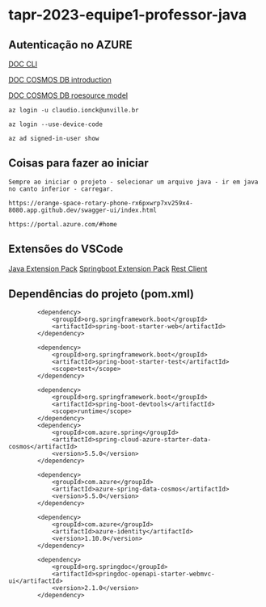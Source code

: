 # tapr-2023-equipe1-professor-java

## Autenticação no AZURE
[DOC CLI](https://learn.microsoft.com/en-us/cli/azure/install-azure-cli-linux?pivots=apt)

[DOC COSMOS DB introduction](https://learn.microsoft.com/pt-br/azure/cosmos-db/introduction)

[DOC COSMOS DB roesource model](https://learn.microsoft.com/pt-br/azure/cosmos-db/resource-model)

```
az login -u claudio.ionck@unville.br
```
```
az login --use-device-code
```
```
az ad signed-in-user show
```
## Coisas para fazer ao iniciar
```
Sempre ao iniciar o projeto - selecionar um arquivo java - ir em java no canto inferior - carregar.
```

```
https://orange-space-rotary-phone-rx6pxwrp7xv259x4-8080.app.github.dev/swagger-ui/index.html
```

```
https://portal.azure.com/#home
```

## Extensões do VSCode
[Java Extension Pack](https://marketplace.visualstudio.com/items?itemName=vscjava.vscode-java-pack)
[Springboot Extension Pack](https://marketplace.visualstudio.com/items?itemName=vmware.vscode-boot-dev-pack)
[Rest Client](https://marketplace.visualstudio.com/items?itemName=humao.rest-client)

## Dependências do projeto (pom.xml)
```
        <dependency>
			<groupId>org.springframework.boot</groupId>
			<artifactId>spring-boot-starter-web</artifactId>
		</dependency>

		<dependency>
			<groupId>org.springframework.boot</groupId>
			<artifactId>spring-boot-starter-test</artifactId>
			<scope>test</scope>
		</dependency>

		<dependency>
			<groupId>org.springframework.boot</groupId>
			<artifactId>spring-boot-devtools</artifactId>
			<scope>runtime</scope>
		</dependency>
		<dependency>
			<groupId>com.azure.spring</groupId>
			<artifactId>spring-cloud-azure-starter-data-cosmos</artifactId>
			<version>5.5.0</version>
		</dependency>

		<dependency>
			<groupId>com.azure</groupId>
			<artifactId>azure-spring-data-cosmos</artifactId>
			<version>5.5.0</version>
		</dependency>

		<dependency>
			<groupId>com.azure</groupId>
			<artifactId>azure-identity</artifactId>
			<version>1.10.0</version>
		</dependency>

		<dependency>
			<groupId>org.springdoc</groupId>
			<artifactId>springdoc-openapi-starter-webmvc-ui</artifactId>
			<version>2.1.0</version>
		</dependency>
```